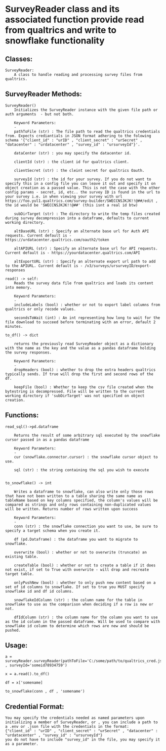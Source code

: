 # SurveyReader class and its associated function provide read from qualtrics and write to snowflake functionality

## Classes:
    SurveyReader:
        A class to handle reading and processing survey files from qualtrics.

## SurveyReader Methods:
    SurveyReader()
        Initializes the SurveyReader instance with the given file path or auth arguments  - but not both.

        Keyword Parameters:
        -
        pathToFile (str) : The file path to read the qualtrics credentials from. Expects crediantials in JSON format adhering to the folowing schema '{"client_id" : "urID" , "client_secret" : "urSecret" , "datacenter" : "urdatacenter" , "survey_id" : "ursurveyId"}'.
        
        dataCenter (str) : you may specify the datacenter id.
        
        clientId (str) : the client id for qualtrics client.
        
        clientSecret (str) : the cleint secret for qualtrics Oauth.
        
        surveyId (str) : the id for your survey. If you do not want to specify this in a config file you can leave it out and specify it on object creation as a passed value. This is not the case with the other config params - secret, id, etc.. the survey ID is found in the url to your survey i.e. in when viewing your survey with url https://foo.yul1.qualtrics.com/survey-builder/SWECCNSJKJK!!@##/edit , the id would be 'SWECCNSJKJK!!@##' (this isnt a real id btw)
        
        subDirTarget (str) : The directory to write the temp files created during survey decompression into a dataframe, defaults to current working directory.
        
        altBaseURL (str) : Specify an alternate base url for Auth API requests. Current default is - https://urdatacenter.qualtrics.com/oauth2/token

        altAPIURL (str) : Specify an alternate base url for API requests. Current default is - https://yourdatacenter.qualtrics.com/API

        altExportURL (str) : Specify an alternate export url path to add to the APIURL. Current default is - /v3/surveys/ursurveyID/export-responses

    read() -> self:
        Reads the survey data file from qualtrics and loads its content into memory.

        Keyword Parameters:
        -
        includeLabels (bool) : whether or not to export label columns from qualtrics or only recode values.
        
        secondsToWait (int) : An int representing how long to wait for the file download to succeed before terminating with an error, default 2 minutes.

    to_df() -> dict

        returns the previously read SurveyReader object as a dictionary with the name as the key and the value as a pandas dataframe holding the survey responses.

        Keyword Parameters:
        -
        dropHeaders (bool) : whether to drop the extra headers qualtrics typically sends. If true will drop the first and second rows of the df.
        
        keepFile (bool) : Whether to keep the csv file created when the bytestring is decompressed. File will be written to the current working directory if 'subDirTarget' was not specified on object creation.


## Functions:

    read_sql()->pd.dataframe

        Returns the result of some arbitrary sql executed by the snowflake cursor passed in as a pandas dataframe

        Keyword Parameters:
        -
        cur (snowflake.connector.cursor) : the snowflake cursor object to use.
        
        sql (str) : the string containing the sql you wish to execute


    to_snowflake() -> int

        Writes a dataframe to snowflake, can also write only those rows that have not been written to a table sharing the same name as tableName based on key columns specified, the column's values will be compared as strings and only rows containing non-duplicated values will be written. Returns number of rows written upon success

        Keyword Parameters:
        -
        conn (str) : the snowflake connection you want to use, be sure to specify a target schema when you create it.

        df (pd.Dataframe) : the dataframe you want to migrate to snowflake.

        overwrite (bool) : whether or not to overwrite (truncate) an existing table.

        createTable (bool) : whether or not to create a table if it does not exist, if set to True with overwrite - will drop and recreate target table.

        onlyPushNew (bool) : whether to only push new content based on a set of id columns to snowflake. If set to true you MUST specify snowflake id and df id columns.

        snowflakeIdColumn (str) : the column name for the table in snowflake to use as the comparison when deciding if a row is new or not.

        dfIdColumn (str) : the column name for the column you want to use as the id column in the passed dataframe. Will be used to compare with snowflake id column to determine which rows are new and should be pushed.


## Usage:
    a = surveyReader.surveyReader(pathToFile='C:/some/path/to/qualtrics_cred.json' , surveyId='someid78934759')

    x = a.read().to_df()

    df = x['somename]

    to_snowflake(conn , df , 'somename')

## Credential Format:
    You may specify the credentials needed as named parameters upon initializing a member of SurveyReader, or , you can include a path to a .env or .json file with the credentials in the format:
    {"client_id" : "urID" , "client_secret" : "urSecret" , "datacenter" : "urdatacenter" , "survey_id" : "ursurveyId"}
    you do not have to include "survey_id" in the file, you may specify it as a parameter.
